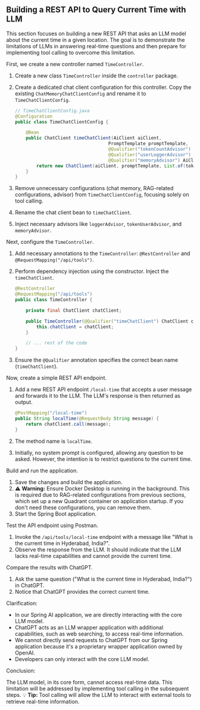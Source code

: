 ## Building a REST API to Query Current Time with LLM

This section focuses on building a new REST API that asks an LLM model about the current time in a given location. The goal is to demonstrate the limitations of LLMs in answering real-time questions and then prepare for implementing tool calling to overcome this limitation.

First, we create a new controller named `TimeController`.

1.  Create a new class `TimeController` inside the `controller` package.
2.  Create a dedicated chat client configuration for this controller. Copy the existing `ChatMemoryChatClientConfig` and rename it to `TimeChatClientConfig`.

    ```java
    // TimeChatClientConfig.java
    @Configuration
    public class TimeChatClientConfig {

        @Bean
        public ChatClient timeChatClient(AiClient aiClient,
                                       PromptTemplate promptTemplate,
                                       @Qualifier("tokenCountAdvisor") AiClientStreamInterceptor tokenCountAdvisor,
                                       @Qualifier("userLoggerAdvisor") AiClientStreamInterceptor userLoggerAdvisor,
                                       @Qualifier("memoryAdvisor") AiClientStreamInterceptor memoryAdvisor) {
            return new ChatClient(aiClient, promptTemplate, List.of(tokenCountAdvisor, userLoggerAdvisor, memoryAdvisor));
        }
    }
    ```

3.  Remove unnecessary configurations (chat memory, RAG-related configurations, advisor) from `TimeChatClientConfig`, focusing solely on tool calling.
4.  Rename the chat client bean to `timeChatClient`.
5.  Inject necessary advisors like `loggerAdvisor`, `tokenUserAdvisor`, and `memoryAdvisor`.

Next, configure the `TimeController`.

1.  Add necessary annotations to the `TimeController`: `@RestController` and `@RequestMapping("/api/tools")`.
2.  Perform dependency injection using the constructor. Inject the `timeChatClient`.

    ```java
    @RestController
    @RequestMapping("/api/tools")
    public class TimeController {

        private final ChatClient chatClient;

        public TimeController(@Qualifier("timeChatClient") ChatClient chatClient) {
            this.chatClient = chatClient;
        }

        // ... rest of the code
    }
    ```

3.  Ensure the `@Qualifier` annotation specifies the correct bean name (`timeChatClient`).

Now, create a simple REST API endpoint.

1.  Add a new REST API endpoint `/local-time` that accepts a user message and forwards it to the LLM. The LLM's response is then returned as output.

    ```java
    @PostMapping("/local-time")
    public String localTime(@RequestBody String message) {
        return chatClient.call(message);
    }
    ```

2.  The method name is `localTime`.
3.  Initially, no system prompt is configured, allowing any question to be asked. However, the intention is to restrict questions to the current time.

Build and run the application.

1.  Save the changes and build the application.
2.  ⚠️ **Warning:** Ensure Docker Desktop is running in the background. This is required due to RAG-related configurations from previous sections, which set up a new Quadrant container on application startup. If you don't need these configurations, you can remove them.
3.  Start the Spring Boot application.

Test the API endpoint using Postman.

1.  Invoke the `/api/tools/local-time` endpoint with a message like "What is the current time in Hyderabad, India?".
2.  Observe the response from the LLM. It should indicate that the LLM lacks real-time capabilities and cannot provide the current time.

Compare the results with ChatGPT.

1.  Ask the same question ("What is the current time in Hyderabad, India?") in ChatGPT.
2.  Notice that ChatGPT provides the correct current time.

Clarification:

*   In our Spring AI application, we are directly interacting with the core LLM model.
*   ChatGPT acts as an LLM wrapper application with additional capabilities, such as web searching, to access real-time information.
*   We cannot directly send requests to ChatGPT from our Spring application because it's a proprietary wrapper application owned by OpenAI.
*   Developers can only interact with the core LLM model.

Conclusion:

The LLM model, in its core form, cannot access real-time data. This limitation will be addressed by implementing tool calling in the subsequent steps. 💡 **Tip:** Tool calling will allow the LLM to interact with external tools to retrieve real-time information.

